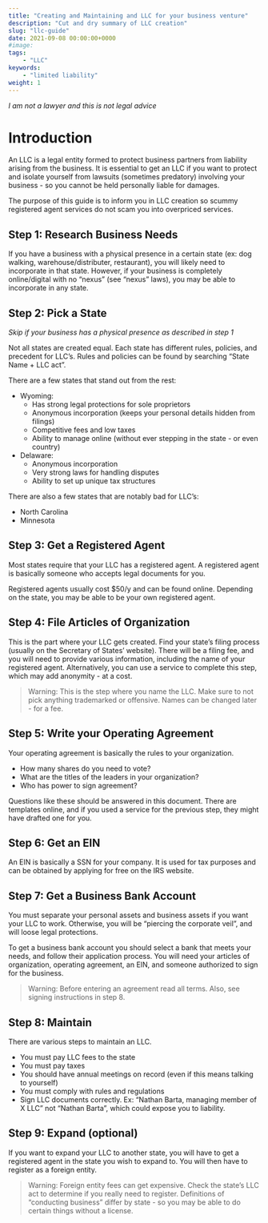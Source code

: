 ```yaml
---
title: "Creating and Maintaining and LLC for your business venture"
description: "Cut and dry summary of LLC creation"
slug: "llc-guide"
date: 2021-09-08 00:00:00+0000
#image:
tags:
    - "LLC"
keywords:
    - "limited liability"
weight: 1
---
```

 
*I am not a lawyer and this is not legal advice*

# Introduction

An LLC is a legal entity formed to protect business partners from liability arising from the business. It is essential to get an LLC if you want to protect and isolate yourself from lawsuits (sometimes predatory) involving your business - so you cannot be held personally liable for damages. 

The purpose of this guide is to inform you in LLC creation so scummy registered agent services do not scam you into overpriced services.

## Step 1: Research Business Needs

If you have a business with a physical presence in a certain state (ex: dog walking, warehouse/distributer, restaurant), you will likely need to incorporate in that state. However, if your business is completely online/digital with no “nexus” (see “nexus” laws), you may be able to incorporate in any state.

## Step 2: Pick a State

*Skip if your business has a physical presence as described in step 1*

Not all states are created equal. Each state has different rules, policies, and precedent for LLC’s. Rules and policies can be found by searching “State Name + LLC act”.

There are a few states that stand out from the rest:
- Wyoming:
  - Has strong legal protections for sole proprietors
  - Anonymous incorporation (keeps your personal details hidden from filings)
  - Competitive fees and low taxes
  - Ability to manage online (without ever stepping in the state - or even country)
- Delaware:
  - Anonymous incorporation
  - Very strong laws for handling disputes
  - Ability to set up unique tax structures

There are also a few states that are notably bad for LLC’s:
- North Carolina
- Minnesota

## Step 3: Get a Registered Agent

Most states require that your LLC has a registered agent. A registered agent is basically someone who accepts legal documents for you.

Registered agents usually cost $50/y and can be found online. Depending on the state, you may be able to be your own registered agent.

## Step 4: File Articles of Organization

This is the part where your LLC gets created. Find your state’s filing process (usually on the Secretary of States’ website). There will be a filing fee, and you will need to provide various information, including the name of your registered agent. Alternatively, you can use a service to complete this step, which may add anonymity - at a cost.

> Warning: This is the step where you name the LLC. Make sure to not pick anything trademarked or offensive. Names can be changed later - for a fee.

## Step 5: Write your Operating Agreement

Your operating agreement is basically the rules to your organization.
- How many shares do you need to vote?
- What are the titles of the leaders in your organization?
- Who has power to sign agreement?

Questions like these should be answered in this document. There are templates online, and if you used a service for the previous step, they might have drafted one for you.

## Step 6: Get an EIN

An EIN is basically a SSN for your company. It is used for tax purposes and can be obtained by applying for free on the IRS website.

## Step 7: Get a Business Bank Account

You must separate your personal assets and business assets if you want your LLC to work. Otherwise, you will be “piercing the corporate veil”, and will loose legal protections.

To get a business bank account you should select a bank that meets your needs, and follow their application process. You will need your articles of organization, operating agreement, an EIN, and someone authorized to sign for the business.

> Warning: Before entering an agreement read all terms. Also, see signing instructions in step 8.

## Step 8: Maintain

There are various steps to maintain an LLC.
- You must pay LLC fees to the state
- You must pay taxes
- You should have annual meetings on record (even if this means talking to yourself)
- You must comply with rules and regulations
- Sign LLC documents correctly. Ex: “Nathan Barta, managing member of X LLC” not “Nathan Barta”, which could expose you to liability.

## Step 9: Expand (optional)

If you want to expand your LLC to another state, you will have to get a registered agent in the state you wish to expand to. You will then have to register as a foreign entity.

> Warning: Foreign entity fees can get expensive. Check the state’s LLC act to determine if you really need to register. Definitions of “conducting business” differ by state - so you may be able to do certain things without a license.
